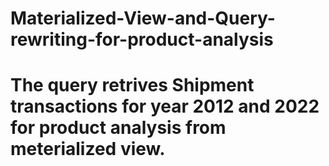 # Materialized-View-and-Query-rewriting-for-product-analysis
# The query retrives Shipment transactions for year 2012 and 2022 for product analysis from meterialized view. 
